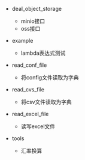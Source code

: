 - deal_object_storage
    - minio接口  
    - oss接口


- example
    - lambda表达式测试
    

- read_conf_file
    - 将config文件读取为字典
    

- read_cvs_file
    - 将csv文件读取为字典
    

- read_excel_file
    - 读写excel文件
    

- tools
    - 汇率换算
    
